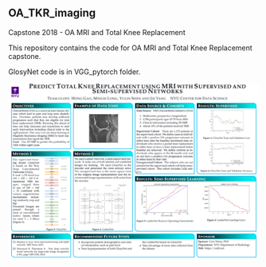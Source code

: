 ## OA_TKR_imaging
Capstone 2018 - OA MRI and Total Knee Replacement

This repository contains the code for OA MRI and Total Knee Replacement capstone. 

GlosyNet code is in VGG_pytorch folder. 

![Test Image 1](download.png)
